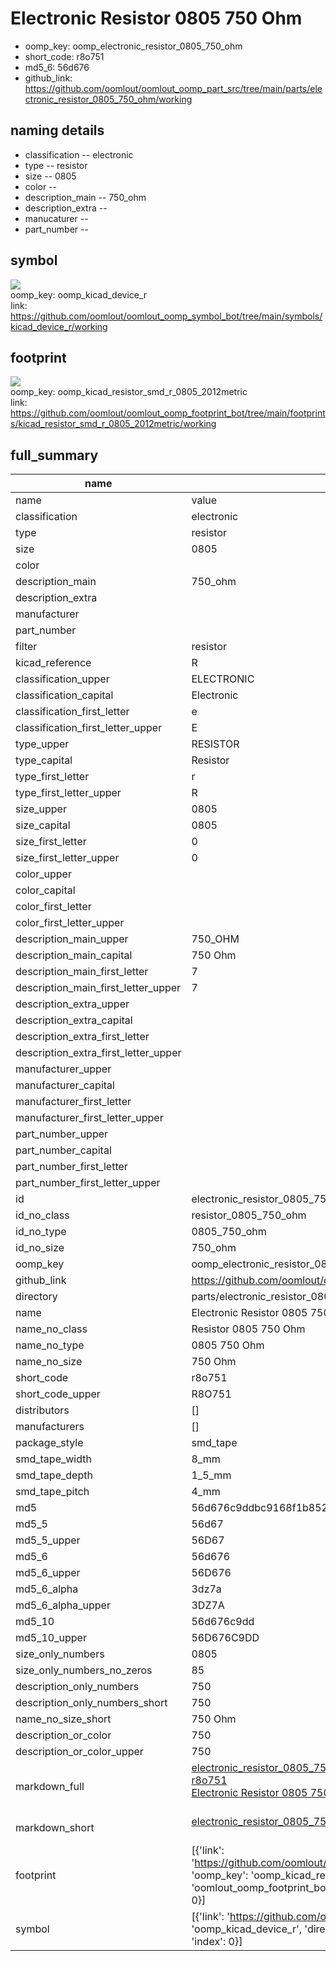 # Electronic Resistor 0805 750 Ohm

  
* oomp_key: oomp_electronic_resistor_0805_750_ohm 
* short_code: r8o751
* md5_6: 56d676  
* github_link: https://github.com/oomlout/oomlout_oomp_part_src/tree/main/parts/electronic_resistor_0805_750_ohm/working  
## naming details
* classification -- electronic
* type -- resistor
* size -- 0805
* color -- 
* description_main -- 750_ohm
* description_extra -- 
* manucaturer -- 
* part_number -- 



## symbol

![](symbol/{index}/working/working_600.png)  
oomp_key: oomp_kicad_device_r  
link: https://github.com/oomlout/oomlout_oomp_symbol_bot/tree/main/symbols/kicad_device_r/working  

## footprint

![](footprint/{index}/working/working_600.png)  
oomp_key: oomp_kicad_resistor_smd_r_0805_2012metric  
link: https://github.com/oomlout/oomlout_oomp_footprint_bot/tree/main/footprints/kicad_resistor_smd_r_0805_2012metric/working  

## full_summary
| name | value | 
| --- | --- | 
| name | value | 
| classification | electronic | 
| type | resistor | 
| size | 0805 | 
| color |  | 
| description_main | 750_ohm | 
| description_extra |  | 
| manufacturer |  | 
| part_number |  | 
| filter | resistor | 
| kicad_reference | R | 
| classification_upper | ELECTRONIC | 
| classification_capital | Electronic | 
| classification_first_letter | e | 
| classification_first_letter_upper | E | 
| type_upper | RESISTOR | 
| type_capital | Resistor | 
| type_first_letter | r | 
| type_first_letter_upper | R | 
| size_upper | 0805 | 
| size_capital | 0805 | 
| size_first_letter | 0 | 
| size_first_letter_upper | 0 | 
| color_upper |  | 
| color_capital |  | 
| color_first_letter |  | 
| color_first_letter_upper |  | 
| description_main_upper | 750_OHM | 
| description_main_capital | 750 Ohm | 
| description_main_first_letter | 7 | 
| description_main_first_letter_upper | 7 | 
| description_extra_upper |  | 
| description_extra_capital |  | 
| description_extra_first_letter |  | 
| description_extra_first_letter_upper |  | 
| manufacturer_upper |  | 
| manufacturer_capital |  | 
| manufacturer_first_letter |  | 
| manufacturer_first_letter_upper |  | 
| part_number_upper |  | 
| part_number_capital |  | 
| part_number_first_letter |  | 
| part_number_first_letter_upper |  | 
| id | electronic_resistor_0805_750_ohm | 
| id_no_class | resistor_0805_750_ohm | 
| id_no_type | 0805_750_ohm | 
| id_no_size | 750_ohm | 
| oomp_key | oomp_electronic_resistor_0805_750_ohm | 
| github_link | https://github.com/oomlout/oomlout_oomp_part_src/tree/main/parts/electronic_resistor_0805_750_ohm/working | 
| directory | parts/electronic_resistor_0805_750_ohm | 
| name | Electronic Resistor 0805 750 Ohm | 
| name_no_class | Resistor 0805 750 Ohm | 
| name_no_type | 0805 750 Ohm | 
| name_no_size | 750 Ohm | 
| short_code | r8o751 | 
| short_code_upper | R8O751 | 
| distributors | [] | 
| manufacturers | [] | 
| package_style | smd_tape | 
| smd_tape_width | 8_mm | 
| smd_tape_depth | 1_5_mm | 
| smd_tape_pitch | 4_mm | 
| md5 | 56d676c9ddbc9168f1b852d7d5ce7bee | 
| md5_5 | 56d67 | 
| md5_5_upper | 56D67 | 
| md5_6 | 56d676 | 
| md5_6_upper | 56D676 | 
| md5_6_alpha | 3dz7a | 
| md5_6_alpha_upper | 3DZ7A | 
| md5_10 | 56d676c9dd | 
| md5_10_upper | 56D676C9DD | 
| size_only_numbers | 0805 | 
| size_only_numbers_no_zeros | 85 | 
| description_only_numbers | 750 | 
| description_only_numbers_short | 750 | 
| name_no_size_short | 750 Ohm | 
| description_or_color | 750 | 
| description_or_color_upper | 750 | 
| markdown_full | [electronic_resistor_0805_750_ohm](https://github.com/oomlout/oomlout_oomp_part_src/tree/main/parts/electronic_resistor_0805_750_ohm/working)<br>[r8o751](https://github.com/oomlout/oomlout_oomp_part_src/tree/main/parts/electronic_resistor_0805_750_ohm/working)<br>[Electronic Resistor 0805 750 Ohm](https://github.com/oomlout/oomlout_oomp_part_src/tree/main/parts/electronic_resistor_0805_750_ohm/working)<br><br> | 
| markdown_short | [electronic_resistor_0805_750_ohm](https://github.com/oomlout/oomlout_oomp_part_src/tree/main/parts/electronic_resistor_0805_750_ohm/working)<br><br> | 
| footprint | [{'link': 'https://github.com/oomlout/oomlout_oomp_footprint_bot/tree/main/foootprntss/kicad_resistor_smd_r_0805_2012metric', 'oomp_key': 'oomp_kicad_resistor_smd_r_0805_2012metric', 'directory': 'oomlout_oomp_footprint_bot/footprints/kicad_resistor_smd_r_0805_2012metric//working/working.kicad_mod', 'index': 0}] | 
| symbol | [{'link': 'https://github.com/oomlout/oomlout_oomp_symbol_bot/tree/main/symbols/kicad_device_r', 'oomp_key': 'oomp_kicad_device_r', 'directory': 'oomlout_oomp_symbol_bot/symbols/kicad_device_r//working/working.kicad_sym', 'index': 0}] | 

